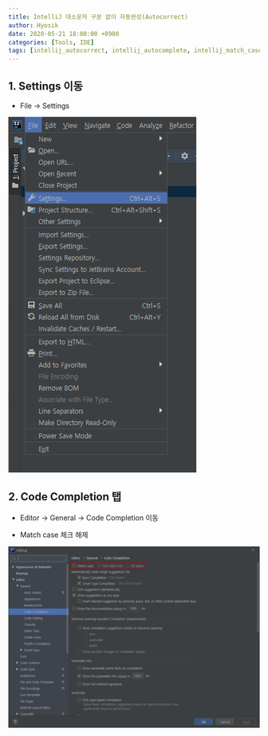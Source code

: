 ```yaml
---
title: IntelliJ 대소문자 구분 없이 자동완성(Autocorrect)
author: Hyosik
date: 2020-05-21 18:00:00 +0900
categories: [Tools, IDE]
tags: [intellij_autocorrect, intellij_autocomplete, intellij_match_case, 인텔리제이_자동완성_대소문자_구분_해제]
---
```


## 1. Settings 이동

* File → Settings

![img001](/assets/img/2020-05-21-intellij-autocorrect/img001.png)

## 2. Code Completion 탭

* Editor → General → Code Completion 이동

* Match case 체크 해제

![img002](/assets/img/2020-05-21-intellij-autocorrect/img002.png)
